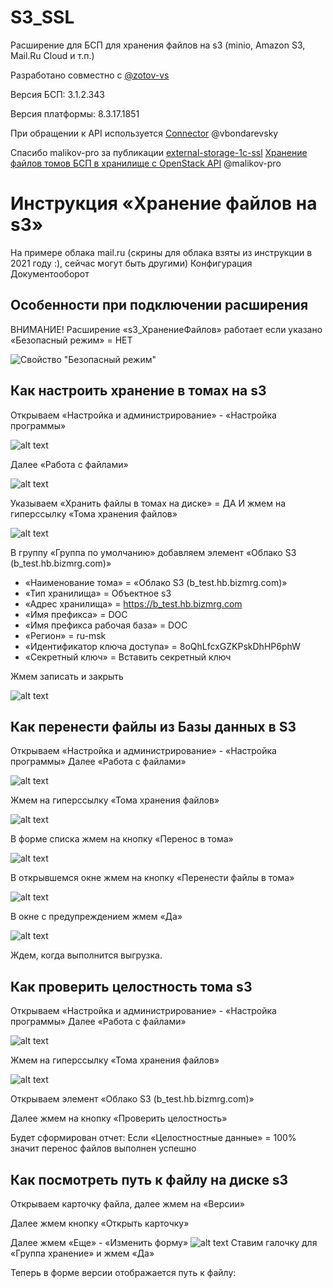 # S3_SSL

Расширение для БСП для хранения файлов на s3 (minio, Amazon S3, Mail.Ru Cloud и т.п.)

Разработано совместно с [@zotov-vs](https://github.com/zotov-vs)

Версия БСП: 3.1.2.343

Версия платформы: 8.3.17.1851

При обращении к API используется [Connector](https://github.com/vbondarevsky/Connector) @vbondarevsky

Спасибо malikov-pro за публикации [external-storage-1c-ssl](https://github.com/malikov-pro/external-storage-1c-ssl)
[Хранение файлов томов БСП в хранилище с OpenStack API](https://infostart.ru/public/1276986/) @malikov-pro


# Инструкция «Хранение файлов на s3»

На примере облака mail.ru (скрины для облака взяты из инструкции в 2021 году :), сейчас могут быть другими)
Конфигурация Документооборот

## Особенности при подключении расширения
ВНИМАНИЕ! Расширение «s3_ХранениеФайлов» работает если указано «Безопасный режим» = НЕТ

![Свойство "Безопасный режим"](https://github.com/BlizD/S3_SSL/blob/main/screen/image-2.png)

## Как настроить хранение в томах на s3

Открываем «Настройка и администрирование» - «Настройка программы»

![alt text](https://github.com/BlizD/S3_SSL/blob/main/screen/image-1.png)

Далее «Работа с файлами»

![alt text](https://github.com/BlizD/S3_SSL/blob/main/screen/image-12.png)

Указываем 
«Хранить файлы в томах на диске» = ДА
И жмем на гиперссылку «Тома хранения файлов»

![alt text](https://github.com/BlizD/S3_SSL/blob/main/screen/image-4.png)

В группу «Группа по умолчанию» добавляем элемент «Облако S3 (b_test.hb.bizmrg.com)»
* «Наименование тома» = «Облако S3 (b_test.hb.bizmrg.com)»
* «Тип хранилища» = Объектное s3
* «Адрес хранилища» = https://b_test.hb.bizmrg.com
* «Имя префикса» = DOC
* «Имя префикса рабочая база» = DOC
* «Регион» = ru-msk
* «Идентификатор ключа доступа» = 8oQhLfcxGZKPskDhHP6phW
* «Секретный ключ» = Вставить секретный ключ

Жмем записать и закрыть


![alt text](https://github.com/BlizD/S3_SSL/blob/main/screen/image-5.png)


##  Как перенести файлы из Базы данных в S3

Открываем «Настройка и администрирование» - «Настройка программы» Далее «Работа с файлами»

 ![alt text](https://github.com/BlizD/S3_SSL/blob/main/screen/image-13.png)

Жмем на гиперссылку «Тома хранения файлов»

 ![alt text](https://github.com/BlizD/S3_SSL/blob/main/screen/image-8.png)

В форме списка жмем на кнопку «Перенос в тома»

 ![alt text](https://github.com/BlizD/S3_SSL/blob/main/screen/image-9.png)

В открывшемся окне жмем на кнопку «Перенести файлы в тома»

 ![alt text](https://github.com/BlizD/S3_SSL/blob/main/screen/image-10.png)

В окне с предупреждением жмем «Да»

 ![alt text](https://github.com/BlizD/S3_SSL/blob/main/screen/image-11.png)

Ждем, когда выполнится выгрузка.


## Как проверить целостность тома s3

Открываем «Настройка и администрирование» - «Настройка программы» Далее «Работа с файлами»

 ![alt text](https://github.com/BlizD/S3_SSL/blob/main/screen/image-13.png)

 Жмем на гиперссылку «Тома хранения файлов»

 ![alt text](https://github.com/BlizD/S3_SSL/blob/main/screen/image-8.png)


 Открываем элемент «Облако S3 (b_test.hb.bizmrg.com)»
 
Далее жмем на кнопку «Проверить целостность»

Будет сформирован отчет:
Если «Целостностные данные» = 100% значит перенос файлов выполнен успешно


## Как посмотреть путь к файлу на диске s3

Открываем карточку файла, далее жмем на «Версии»
 
Далее жмем кнопку «Открыть карточку»
 
Далее жмем «Еще» - «Изменить форму» 
 ![alt text](https://github.com/BlizD/S3_SSL/blob/main/screen/image-14.png)
Ставим галочку для «Группа хранение» и жмем «Да»
 
Теперь в форме версии отображается путь к файлу:
